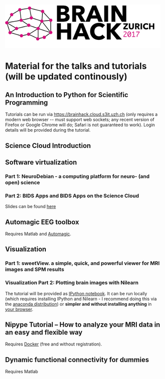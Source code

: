 ![](images/Brainhack_Zurich_2017.png)
# Material for the talks and tutorials (will be updated continously)

## An Introduction to Python for Scientific Programming

Tutorials can be run via https://brainhack.cloud.s3it.uzh.ch (only requires a modern web browser -- must support web sockets; any recent version of Firefox or Google Chrome will do; Safari is not guaranteed to work). Login details will be provided during the tutorial.

## Science Cloud Introduction

## Software virtualization
### Part 1: NeuroDebian - a computing platform for neuro- (and open) science


### Part 2: BIDS Apps and BIDS Apps on the Science Cloud
Slides can be found
[here](https://docs.google.com/presentation/d/1gMB3LyjEx7UtECKnSfrTcW9EqWvfSt6wL6KpJuypFn0/edit?usp=sharing)

## Automagic EEG toolbox
Requires Matlab and [Automagic](https://github.com/amirrezaw/automagic).
## Visualization

### Part 1: sweetView. a simple, quick, and powerful viewer for MRI images and SPM results


### Visualization Part 2: Plotting brain images with Nilearn
The tutorial will be provided as [IPython notebook](github.com/fliem/nilearn_tutorials/blob/master/2_0_visualization_of_brain_images_simple.ipynb).
It can be run locally (which requires installing IPython and Nilearn - I recommend doing this via the [anaconda distribution](http://www.continuum.io/downloads))
or **simpler and without installing anything** in [your browser](brainhack.cloud.s3it.uzh.ch).


## Nipype Tutorial – How to analyze your MRI data in an easy and flexible way
Requires [Docker](https://www.docker.com/products/overview)
(free and without registration).

## Dynamic functional connectivity for dummies
Requires Matlab